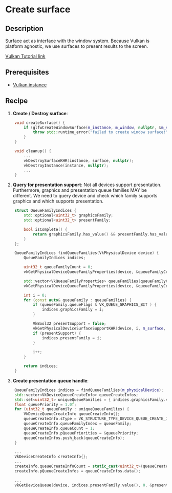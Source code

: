 # Create surface

## Description
Surface act as interface with the window system. Because Vulkan is platform agnostic, we use surfaces to present results to the screen.

[Vulkan Tutorial link](https://vulkan-tutorial.com/Drawing_a_triangle/Presentation/Window_surface)

## Prerequisites
- [Vulkan instance](./001-create-vulkan-instance.md)

## Recipe
1. **Create / Destroy surface**:
```cpp
    void createSurface() {
        if (glfwCreateWindowSurface(m_instance, m_window, nullptr, &m_surface) != VK_SUCCESS) {
            throw std::runtime_error("failed to create window surface!");
        }
    }

    void cleanup() {
        ...
        vkDestroySurfaceKHR(instance, surface, nullptr);
        vkDestroyInstance(instance, nullptr);
        ...
    }
```

2. **Query for presentation support**: 
Not all devices support presentation. 
Furthermore, graphics and presentation queue families MAY be different. 
We need to query device and check which family supports graphics and which supports presentation.
```cpp
    struct QueueFamilyIndices {
        std::optional<uint32_t> graphicsFamily;
        std::optional<uint32_t> presentFamily;

        bool isComplete() {
            return graphicsFamily.has_value() && presentFamily.has_value();
        }
    };

    QueueFamilyIndices findQueueFamilies(VkPhysicalDevice device) {
        QueueFamilyIndices indices;

        uint32_t queueFamilyCount = 0;
        vkGetPhysicalDeviceQueueFamilyProperties(device, &queueFamilyCount, nullptr);

        std::vector<VkQueueFamilyProperties> queueFamilies(queueFamilyCount);
        vkGetPhysicalDeviceQueueFamilyProperties(device, &queueFamilyCount, queueFamilies.data());

        int i = 0;
        for (const auto& queueFamily : queueFamilies) {
            if (queueFamily.queueFlags & VK_QUEUE_GRAPHICS_BIT ) {
                indices.graphicsFamily = i;
            }

            VkBool32 presentSupport = false;
            vkGetPhysicalDeviceSurfaceSupportKHR(device, i, m_surface, &presentSupport);
            if (presentSupport) {
                indices.presentFamily = i;
            }

            i++;
        }

        return indices;
    }
```

3. **Create presentation queue handle**: 
```cpp
    QueueFamilyIndices indices = findQueueFamilies(m_physicalDevice);
    std::vector<VkDeviceQueueCreateInfo> queueCreateInfos;
    std::set<uint32_t> uniqueQueueFamilies = { indices.graphicsFamily.value(), indices.presentFamily.value() };
    float queuePriority = 1.0f;
    for (uint32_t queueFamily : uniqueQueueFamilies) {
        VkDeviceQueueCreateInfo queueCreateInfo{};
        queueCreateInfo.sType = VK_STRUCTURE_TYPE_DEVICE_QUEUE_CREATE_INFO;
        queueCreateInfo.queueFamilyIndex = queueFamily;
        queueCreateInfo.queueCount = 1;
        queueCreateInfo.pQueuePriorities = &queuePriority;
        queueCreateInfos.push_back(queueCreateInfo);
    }

    ...
    VkDeviceCreateInfo createInfo{};
    ...
    createInfo.queueCreateInfoCount = static_cast<uint32_t>(queueCreateInfos.size());
    createInfo.pQueueCreateInfos = queueCreateInfos.data();

    ...
    vkGetDeviceQueue(device, indices.presentFamily.value(), 0, &presentQueue);

```